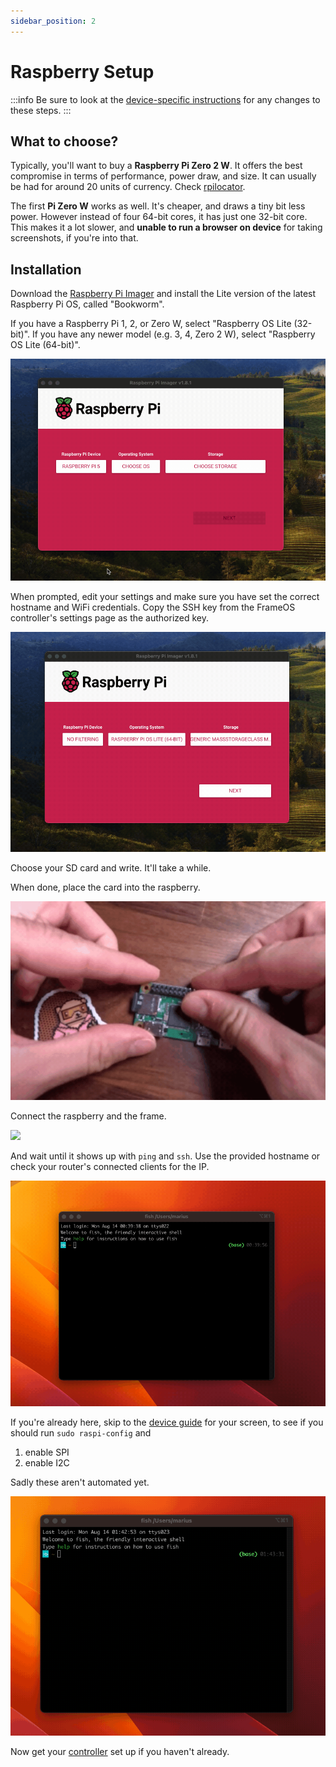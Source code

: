 ```yaml
---
sidebar_position: 2
---
```

# Raspberry Setup

:::info
Be sure to look at the [device-specific instructions](/devices) for any changes to these steps. 
::: 

## What to choose?

Typically, you'll want to buy a **Raspberry Pi Zero 2 W**. It offers the best compromise in terms of performance, power draw, and size. It can usually be had for around 20 units of currency. Check [rpilocator](https://rpilocator.com/?cat=PIZERO2). 

The first **Pi Zero W** works as well. It's cheaper, and draws a tiny bit less power. However instead of four 64-bit cores, it has just one  32-bit core. This makes it a lot slower, and **unable to run a browser on device** for taking screenshots, if you're into that.  

## Installation

Download the [Raspberry Pi Imager](https://www.raspberrypi.com/software/) and install the Lite version of the latest Raspberry Pi OS, called "Bookworm".

If you have a Raspberry Pi 1, 2, or Zero W, select "Raspberry OS Lite (32-bit)". If you have any newer model (e.g. 3, 4, Zero 2 W), select "Raspberry OS Lite (64-bit)".

![](./_img/1b-bookworm-lite.gif)

When prompted, edit your settings and make sure you have set the correct hostname and WiFi credentials. Copy the SSH key from the FrameOS controller's settings page as the authorized key.

![](./_img/2b-config-settings.gif)

Choose your SD card and write. It'll take a while. 

When done, place the card into the raspberry.

![](./_img/13-sdcard.gif)

Connect the raspberry and the frame.

![](./_img/14-wire.gif)

And wait until it shows up with `ping` and `ssh`. Use the provided hostname or check your router's connected clients for the IP.

![](./_img/6-success.gif)

If you're already here, skip to the [device guide](/devices) for your screen, to see if you should run `sudo raspi-config` and

1. enable SPI
2. enable I2C

Sadly these aren't automated yet.

![](./_img/10-raspi-config.gif)

Now get your [controller](./controller) set up if you haven't already.